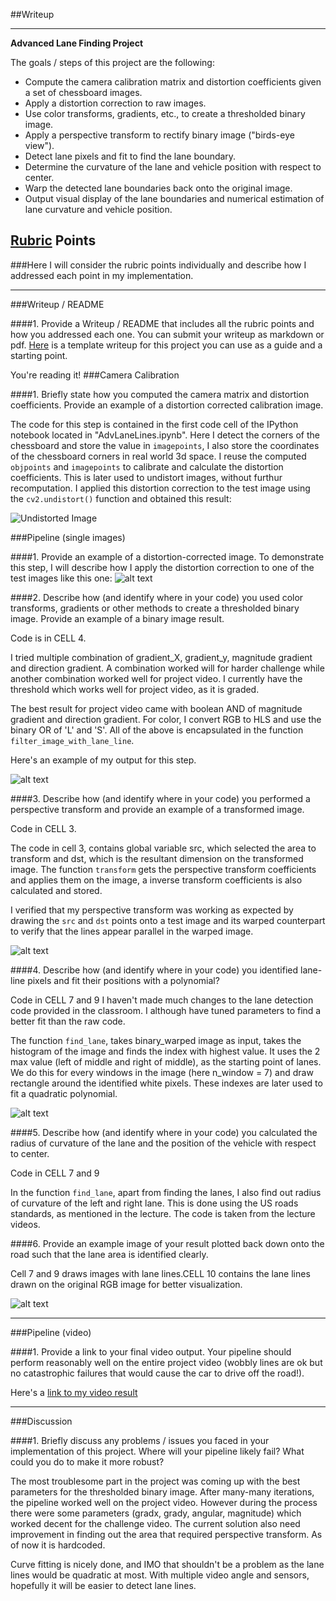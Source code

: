 ##Writeup

---

**Advanced Lane Finding Project**

The goals / steps of this project are the following:

* Compute the camera calibration matrix and distortion coefficients given a set of chessboard images.
* Apply a distortion correction to raw images.
* Use color transforms, gradients, etc., to create a thresholded binary image.
* Apply a perspective transform to rectify binary image ("birds-eye view").
* Detect lane pixels and fit to find the lane boundary.
* Determine the curvature of the lane and vehicle position with respect to center.
* Warp the detected lane boundaries back onto the original image.
* Output visual display of the lane boundaries and numerical estimation of lane curvature and vehicle position.

[//]: # (Image References)

[image1]: ./output_images/undistorted_calibration1.jpg "Undistorted"
[image2]: ./output_images/undistorted_straight_lines2.jpg "Undistorted Road"
[image3]: ./output_images/binary_straight_lines1.jpg "Binary Example"
[image4]: ./output_images/transformed_straight_lines1.jpg "Warp Example"
[image5]: ./output_images/polyfit_test2.jpg "Fit Visual"
[image6]: ./output_images/test2.jpg "Output"
[video1]: ./project_video.mp4 "Video"

## [Rubric](https://review.udacity.com/#!/rubrics/571/view) Points
###Here I will consider the rubric points individually and describe how I addressed each point in my implementation.  

---
###Writeup / README

####1. Provide a Writeup / README that includes all the rubric points and how you addressed each one.  You can submit your writeup as markdown or pdf.  [Here](https://github.com/udacity/CarND-Advanced-Lane-Lines/blob/master/writeup_template.md) is a template writeup for this project you can use as a guide and a starting point.  

You're reading it!
###Camera Calibration

####1. Briefly state how you computed the camera matrix and distortion coefficients. Provide an example of a distortion corrected calibration image.

The code for this step is contained in the first code cell of the IPython notebook located in "AdvLaneLines.ipynb".
Here I detect the corners of the chessboard and store the value in `imagepoints`, I also store the coordinates of the chessboard corners in real world 3d space.
I reuse the computed `objpoints` and `imagepoints` to calibrate and calculate the distortion coefficients. This is later used to undistort images, without furthur recomputation.
I applied this distortion correction to the test image using the `cv2.undistort()` function and obtained this result: 

![Undistorted Image][image1]

###Pipeline (single images)

####1. Provide an example of a distortion-corrected image.
To demonstrate this step, I will describe how I apply the distortion correction to one of the test images like this one:
![alt text][image2]

####2. Describe how (and identify where in your code) you used color transforms, gradients or other methods to create a thresholded binary image.  Provide an example of a binary image result.

Code is in CELL 4.

I tried multiple combination of gradient\_X, gradient\_y, magnitude gradient and direction gradient. A combination worked will for harder challenge while another combination worked well for project video. I currently have the threshold which works well for project video, as it is graded.

The best result for project video came with boolean AND of magnitude gradient and direction gradient.
For color, I convert RGB to HLS and use the binary OR of 'L' and 'S'. 
All of the above is encapsulated in the function `filter_image_with_lane_line`.

Here's an example of my output for this step.

![alt text][image3]

####3. Describe how (and identify where in your code) you performed a perspective transform and provide an example of a transformed image.

Code in CELL 3.

The code in cell 3, contains global variable src, which selected the area to transform and dst, which is the resultant dimension on the transformed image.
The function `transform` gets the perspective transform coefficients and applies them on the image, a inverse transform coefficients is also calculated and stored.

I verified that my perspective transform was working as expected by drawing the `src` and `dst` points onto a test image and its warped counterpart to verify that the lines appear parallel in the warped image.

![alt text][image4]

####4. Describe how (and identify where in your code) you identified lane-line pixels and fit their positions with a polynomial?

Code in CELL 7 and 9
I haven't made much changes to the lane detection code provided in the classroom. I although have tuned parameters to find a better fit than the raw code.

The function `find_lane`, takes binary\_warped image as input, takes the histogram of the image and finds the index with highest value. It uses the 2 max value (left of middle and right of middle), as the starting point of lanes.
We do this for every windows in the image (here n\_window = 7) and draw rectangle around the identified white pixels. These indexes are later used to fit a quadratic polynomial.


![alt text][image5]

####5. Describe how (and identify where in your code) you calculated the radius of curvature of the lane and the position of the vehicle with respect to center.

Code in CELL 7 and 9

In the function `find_lane`, apart from finding the lanes, I also find out radius of curvature of the left and right lane. This is done using the US roads standards, as mentioned in the lecture.
The code is taken from the lecture videos.

####6. Provide an example image of your result plotted back down onto the road such that the lane area is identified clearly.

Cell 7 and 9 draws images with lane lines.CELL 10 contains the lane lines drawn on the original RGB image for better visualization.

![alt text][image6]

---

###Pipeline (video)

####1. Provide a link to your final video output.  Your pipeline should perform reasonably well on the entire project video (wobbly lines are ok but no catastrophic failures that would cause the car to drive off the road!).

Here's a [link to my video result](./project_video.mp4)

---

###Discussion

####1. Briefly discuss any problems / issues you faced in your implementation of this project.  Where will your pipeline likely fail?  What could you do to make it more robust?

The most troublesome part in the project was coming up with the best parameters for the thresholded binary image.
After many-many iterations, the pipeline worked well on the project video. However during the process there were some parameters (gradx, grady, angular, magnitude) which worked decent for the challenge video.
The current solution also need improvement in finding out the area that required perspective transform. As of now it is hardcoded.

Curve fitting is nicely done, and IMO that shouldn't be a problem as the lane lines would be quadratic at most. With multiple video angle and sensors, hopefully it will be easier to detect lane lines.
